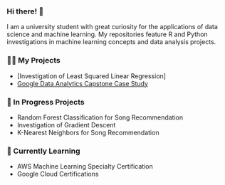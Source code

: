 ### Hi there! 👋
I am a university student with great curiosity for the applications of data science and machine learning. My repositories feature R and Python investigations in machine learning concepts and data analysis projects.

### 👩‍💻 My Projects
- [Investigation of Least Squared Linear Regression]
- [Google Data Analytics Capstone Case Study](https://github.com/cheeze31/case_study)

### 🤔 In Progress Projects
- Random Forest Classification for Song Recommendation
- Investigation of Gradient Descent
- K-Nearest Neighbors for Song Recommendation

### 🌱 Currently Learning
- AWS Machine Learning Specialty Certification
- Google Cloud Certifications
<!--
**cheeze31/cheeze31** is a ✨ _special_ ✨ repository because its `README.md` (this file) appears on your GitHub profile.

Here are some ideas to get you started:

- 🔭 I’m currently working on ...
- 🌱 I’m currently learning ...
- 👯 I’m looking to collaborate on ...
- 🤔 I’m looking for help with ...
- 💬 Ask me about ...
- 📫 How to reach me: ...
- 😄 Pronouns: ...
- ⚡ Fun fact: ...
-->
